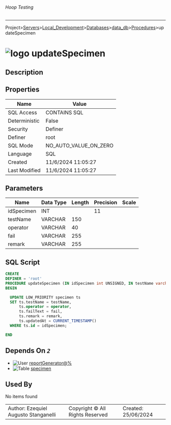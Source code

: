 ###### Hoop Testing
___
Project>[Servers](../../../../Servers.md)>[Local_Development](../../../Local_Development.md)>[Databases](../../Databases.md)>[data_db](../data_db.md)>[Procedures](Procedures.md)>updateSpecimen


# ![logo](../../../../../Images/procedure64.svg) updateSpecimen

## <a name="#Description"></a>Description
> 
## <a name="#Properties"></a>Properties
|Name|Value|
|---|---|
|SQL Access|CONTAINS SQL|
|Deterministic|False|
|Security|Definer|
|Definer|root|
|SQL Mode|NO_AUTO_VALUE_ON_ZERO|
|Language|SQL|
|Created|11/6/2024 11:05:27|
|Last Modified|11/6/2024 11:05:27|


## <a name="#Parameters"></a>Parameters
|Name|Data Type|Length|Precision|Scale|
|---|---|---|---|---|
|idSpecimen|INT||11||
|testName|VARCHAR|150|||
|operator|VARCHAR|40|||
|fail|VARCHAR|255|||
|remark|VARCHAR|255|||

## <a name="#SqlScript"></a>SQL Script
```SQL
CREATE
DEFINER = 'root'
PROCEDURE updateSpecimen (IN idSpecimen int UNSIGNED, IN testName varchar(150), IN operator varchar(40), IN fail varchar(255), IN remark varchar(255))
BEGIN

  UPDATE LOW_PRIORITY specimen ts
  SET ts.testName = testName,
      ts.operator = operator,
      ts.failText = fail,
      ts.remark = remark,
      ts.updatedAt = CURRENT_TIMESTAMP()
  WHERE ts.id = idSpecimen;

END
```

## <a name="#DependsOn"></a>Depends On _`2`_
- ![User](../../../../../Images/user.svg) [reportGenerator@%](../../../Users/reportGenerator@%.md)
- ![Table](../../../../../Images/table.svg) [specimen](../Tables/specimen.md)


## <a name="#UsedBy"></a>Used By
No items found

||||
|---|---|---|
|Author: Ezequiel Augusto Stanganelli|Copyright © All Rights Reserved|Created: 25/06/2024|